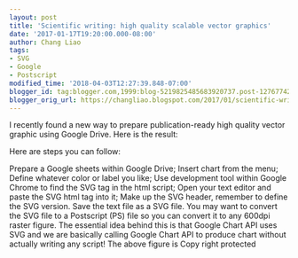 ```yaml
---
layout: post
title: 'Scientific writing: high quality scalable vector graphics'
date: '2017-01-17T19:20:00.000-08:00'
author: Chang Liao
tags:
- SVG
- Google
- Postscript
modified_time: '2018-04-03T12:27:39.848-07:00'
blogger_id: tag:blogger.com,1999:blog-5219825485683920737.post-1276774263960812940
blogger_orig_url: https://changliao.blogspot.com/2017/01/scientific-writing-002.html
---
```


I recently found a new way to prepare publication-ready high quality vector graphic using Google Drive.
Here is the result:

 

Here are steps you can follow:

Prepare a Google sheets within Google Drive;
Insert chart from the menu;
Define whatever color or label you like;
Use development tool within Google Chrome to find the SVG tag in the html script;
Open your text editor and paste the SVG html tag into it;
Make up the SVG header, remember to define the SVG version.
Save the text file as a SVG file.
You may want to convert the SVG file to a Postscript (PS) file so you can convert it to any 600dpi raster figure.
The essential idea behind this is that Google Chart API uses SVG and we are basically calling Google Chart API to produce chart without actually writing any script!
The above figure is Copy right protected 